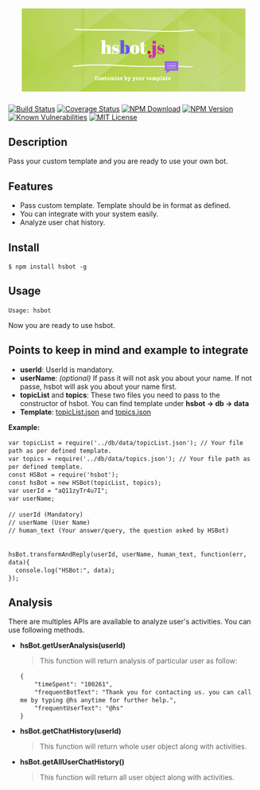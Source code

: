 <h1 align="center">
  <img width="450" src="logo.png" alt="hsbot.js">
  <br>
</h1>

[![Build Status](https://travis-ci.org/hrdk108/hsbot.svg?style=plastic)](https://travis-ci.org/hrdk108/hsbot)
[![Coverage Status](https://img.shields.io/coveralls/github/hrdk108/hsbot.svg?branch=master)](https://coveralls.io/github/hrdk108/hsbot?branch=master)
[![NPM Download](https://img.shields.io/npm/dt/hsbot.svg?style=plastic)](https://www.npmjs.com/package/hsbot)
[![NPM Version](https://img.shields.io/npm/v/hsbot.svg?style=plastic)](https://www.npmjs.com/package/hsbot)
[![Known Vulnerabilities](https://snyk.io/test/github/hrdk108/hsbot/badge.svg?style=plastic)](https://snyk.io/test/github/hrdk108/hsbot)
[![MIT License](https://img.shields.io/badge/license-MIT-blue.svg?style=plastic)](https://github.com/hrdk108/hsbot/blob/master/LICENSE)


## Description

Pass your custom template and you are ready to use your own bot.

## Features

- Pass custom template. Template should be in format as defined.
- You can integrate with your system easily.
- Analyze user chat history.

## Install

```
$ npm install hsbot -g
```
## Usage

```
Usage: hsbot
```
Now you are ready to use hsbot.

## Points to keep in mind and example to integrate

* __userId__: UserId is mandatory.
* __userName__: *(optional)* If pass it will not ask you about your name. If not passe, hsbot will ask you about your name first.
* __topicList__ and __topics__: These two files you need to pass to the constructor of hsbot. You can find template under __hsbot -> db -> data__
* __Template__: [topicList.json](https://github.com/hrdk108/hsbot/blob/master/db/data/topicList.json) and [topics.json](https://github.com/hrdk108/hsbot/blob/master/db/data/topics.json)

__Example:__

```
var topicList = require('../db/data/topicList.json'); // Your file path as per defined template.
var topics = require('../db/data/topics.json'); // Your file path as per defined template.
const HSBot = require('hsbot');
const hsBot = new HSBot(topicList, topics);
var userId = "aQ11zyTr4u7I";
var userName;
 
// userId (Mandatory)
// userName (User Name)
// human_text (Your answer/query, the question asked by HSBot)


hsBot.transformAndReply(userId, userName, human_text, function(err, data){
  console.log("HSBot:", data);
});

```

## Analysis

There are multiples APIs are available to analyze user's activities.
You can use following methods.

* __hsBot.getUserAnalysis(userId)__
	> This function will return analysis of particular user as follow:
	```
	{
		"timeSpent": "100261",
		"frequentBotText": "Thank you for contacting us. you can call me by typing @hs anytime for further help.",
		"frequentUserText": "@hs"
	}
	```

* __hsBot.getChatHistory(userId)__
	> This function will return whole user object along with activities.

* __hsBot.getAllUserChatHistory()__
	> This function will return all user object along with activities.